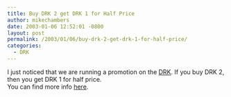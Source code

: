 ```yaml
---
title: Buy DRK 2 get DRK 1 for Half Price
author: mikechambers
date: 2003-01-06 12:52:01 -0800
layout: post
permalink: /2003/01/06/buy-drk-2-get-drk-1-for-half-price/
categories:
  - DRK
---
```



I just noticed that we are running a promotion on the [DRK][1]. If you buy DRK 2, then you get DRK 1 for half price.  
You can find more info [here][2].

 [1]: http://www.macromedia.com/software/drk/
 [2]: http://www.macromedia.com/software/drk/special/promotion.html
